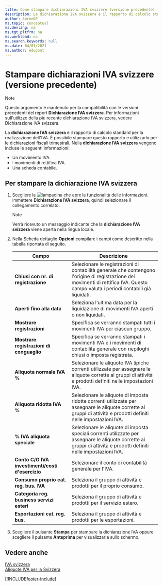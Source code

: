 ```yaml
---
title: Come stampare dichiarazioni IVA svizzere (versione precedente)
description: La dichiarazione IVA svizzera è il rapporto di calcolo standard per la realizzazione dell'IVA. È possibile stampare questo rapporto e utilizzarlo per le dichiarazioni fiscali trimestrali.
author: SorenGP
ms.topic: conceptual
ms.devlang: na
ms.tgt_pltfrm: na
ms.workload: na
ms.search.keywords: null
ms.date: 04/01/2021
ms.author: edupont
---
```

# <a name="print-swiss-vat-statements-older-version"></a><a name="print-swiss-vat-statements-older-version"></a><a name="print-swiss-vat-statements-older-version"></a>Stampare dichiarazioni IVA svizzere (versione precedente)

> [!NOTE]  
>  Questo argomento è mantenuto per la compatibilità con le versioni precedenti del report **Dichiarazione IVA svizzera**. Per informazioni sull'utilizzo della più recente dichiarazione IVA svizzera, vedere Dichiarazione IVA svizzera.  

La **dichiarazione IVA svizzera** è il rapporto di calcolo standard per la realizzazione dell'IVA. È possibile stampare questo rapporto e utilizzarlo per le dichiarazioni fiscali trimestrali. Nella **dichiarazione IVA svizzera** vengono incluse le seguenti informazioni:  

- Un movimento IVA.  
- I movimenti di rettifica IVA.  
- Una scheda contabile.  

## <a name="to-print-the-swiss-vat-statement"></a><a name="to-print-the-swiss-vat-statement"></a><a name="to-print-the-swiss-vat-statement"></a>Per stampare la dichiarazione IVA svizzera

1.  Scegliere la ![lampadina che apre la funzionalità delle informazioni.](../../media/ui-search/search_small.png "Informazioni sull'operazione che si desidera eseguire") immettere **Dichiarazione IVA svizzera**, quindi selezionare il collegamento correlato.  

    > [!NOTE]  
    >  Verrà ricevuto un messaggio indicante che la **dichiarazione IVA svizzera** viene aperta nella lingua locale.  

2.  Nella Scheda dettaglio **Opzioni** compilare i campi come descritto nella tabella riportata di seguito.  

    |Campo|Descrizione|  
    |---------------------------------|---------------------------------------|  
    |**Chiusi con nr. di registrazione**|Selezionare le registrazioni di contabilità generale che contengono l'origine di registrazione dei movimenti di rettifica IVA. Questo campo valuta i periodi contabili già liquidati.|  
    |**Aperti fino alla data**|Seleziona l'ultima data per la liquidazione di movimenti IVA aperti o non liquidati.|  
    |**Mostrare registrazioni**|Specifica se verranno stampati tutti i movimenti IVA per ciascun gruppo.|  
    |**Mostrare registrazioni di conguaglio**|Specifica se verranno stampati i movimenti IVA e i movimenti di contabilità generale con riepiloghi chiusi o imposta registrata.|  
    |**Aliquota normale IVA %**|Selezionare le aliquote IVA tipiche correnti utilizzate per assegnare le aliquote corrette ai gruppi di attività e prodotti definiti nelle impostazioni IVA.|  
    |**Aliquota ridotta IVA %**|Selezionare le aliquote di imposta ridotte correnti utilizzate per assegnare le aliquote corrette ai gruppi di attività e prodotti definiti nelle impostazioni IVA.|  
    |**% IVA aliquota speciale**|Selezionare le aliquote di imposta speciali correnti utilizzate per assegnare le aliquote corrette ai gruppi di attività e prodotti definiti nelle impostazioni IVA.|  
    |**Conto C/G IVA investimenti/costi d'esercizio**|Selezionare il conto di contabilità generale per l'IVA.|  
    |**Consumo proprio cat. reg. bus. IVA**|Seleziona il gruppo di attività e prodotti per il proprio consumo.|  
    |**Categoria reg. business servizi esteri**|Seleziona il gruppo di attività e prodotti per il servizio estero.|  
    |**Esportazioni cat. reg. bus.**|Seleziona il gruppo di attività e prodotti per le esportazioni.|  

3.  Scegliere il pulsante **Stampa** per stampare la dichiarazione IVA oppure scegliere il pulsante **Anteprima** per visualizzarla sullo schermo.  

## <a name="see-also"></a><a name="see-also"></a><a name="see-also"></a>Vedere anche
 [IVA svizzera](swiss-value-added-tax.md)   
 [Aliquote IVA per la Svizzera](vat-rates-for-switzerland.md)


[!INCLUDE[footer-include](../../includes/footer-banner.md)]
